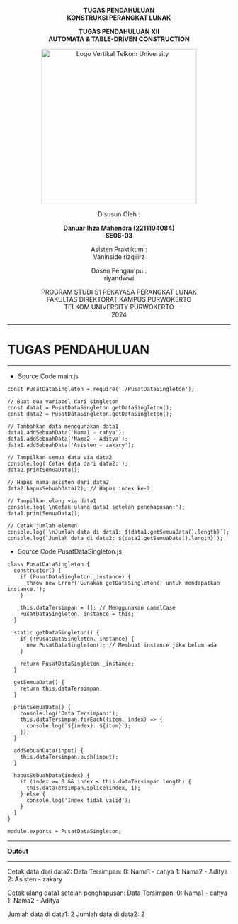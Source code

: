 <div align="center">

**TUGAS PENDAHULUAN**  
**KONSTRUKSI PERANGKAT LUNAK**

**TUGAS PENDAHULUAN XII**  
**AUTOMATA & TABLE-DRIVEN CONSTRUCTION**

<img src="https://github.com/user-attachments/assets/637271ab-0240-4561-a7a6-04cb1169f636" alt="Logo Vertikal Telkom University" width="350"/>

Disusun Oleh :

**Danuar Ihza Mahendra (2211104084)**  
**SE06-03**

Asisten Praktikum :  
Vaninside
rizqiiirz

Dosen Pengampu :  
riyandwwi

PROGRAM STUDI S1 REKAYASA PERANGKAT LUNAK  
FAKULTAS DIREKTORAT KAMPUS PURWOKERTO  
TELKOM UNIVERSITY PURWOKERTO  
2024

</div>

---

# TUGAS PENDAHULUAN
---
- Source Code main.js
```
const PusatDataSingleton = require('./PusatDataSingleton');

// Buat dua variabel dari singleton
const data1 = PusatDataSingleton.getDataSingleton();
const data2 = PusatDataSingleton.getDataSingleton();

// Tambahkan data menggunakan data1
data1.addSebuahData('Nama1 - cahya');
data1.addSebuahData('Nama2 - Aditya');
data1.addSebuahData('Asisten - zakary');

// Tampilkan semua data via data2
console.log('Cetak data dari data2:');
data2.printSemuaData();

// Hapus nama asisten dari data2
data2.hapusSebuahData(2); // Hapus index ke-2

// Tampilkan ulang via data1
console.log('\nCetak ulang data1 setelah penghapusan:');
data1.printSemuaData();

// Cetak jumlah elemen
console.log(`\nJumlah data di data1: ${data1.getSemuaData().length}`);
console.log(`Jumlah data di data2: ${data2.getSemuaData().length}`);
```

- Source Code PusatDataSingleton.js
```
class PusatDataSingleton {
  constructor() {
    if (PusatDataSingleton._instance) {
      throw new Error('Gunakan getDataSingleton() untuk mendapatkan instance.');
    }

    this.dataTersimpan = []; // Menggunakan camelCase
    PusatDataSingleton._instance = this;
  }

  static getDataSingleton() {
    if (!PusatDataSingleton._instance) {
      new PusatDataSingleton(); // Membuat instance jika belum ada
    }

    return PusatDataSingleton._instance;
  }

  getSemuaData() {
    return this.dataTersimpan;
  }

  printSemuaData() {
    console.log('Data Tersimpan:');
    this.dataTersimpan.forEach((item, index) => {
      console.log(`${index}: ${item}`);
    });
  }

  addSebuahData(input) {
    this.dataTersimpan.push(input);
  }

  hapusSebuahData(index) {
    if (index >= 0 && index < this.dataTersimpan.length) {
      this.dataTersimpan.splice(index, 1);
    } else {
      console.log('Index tidak valid');
    }
  }
}

module.exports = PusatDataSingleton;
```
---
**Outout**

---
Cetak data dari data2:
Data Tersimpan:
0: Nama1 - cahya
1: Nama2 - Aditya
2: Asisten - zakary

Cetak ulang data1 setelah penghapusan:
Data Tersimpan:
0: Nama1 - cahya
1: Nama2 - Aditya

Jumlah data di data1: 2
Jumlah data di data2: 2
